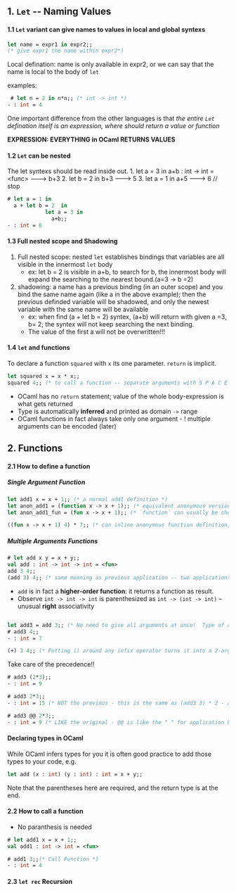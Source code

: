 ## 1. `Let` -- Naming Values
#### 1.1 `Let` variant can give names to values in **local** and **global** syntexs

``` ocaml
let name = expr1 in expr2;;
(* give expr1 the name within expr2*)
```
Local defination: name is only available in expr2, or we can say that the name is local to the body of `let`

examples:
```ocaml
 # let n = 2 in n*n;; (* int -> int *)
- : int = 4
```
One important difference from the other languages is that *the entire `Let` defination itself is an expression, where should return a value or function*

**EXPRESSION: EVERYTHING in OCaml RETURNS VALUES**

#### 1.2 `Let` can be nested
The let syntexs should be read inside out.
	1.  let a = 3 in a+b : int -> int = \<func\> ---> b+3
	2. let b = 2 in b+3 ---> 5
	3. let a = 1 in a+5 ---> 6 // stop
```ocaml
# let a = 1 in
  a + let b = 2  in
		    let a = 3 in
		      a+b;;
- : int = 6
```

#### 1.3 Full nested scope and Shadowing
1. Full nested scope: nested `let` establishes bindings that variables are all visible in the innermost `let` body
	- ex: let b = 2 is visible in a+b, to search for b, the innermost body will expand the searching to the nearest bound.(a=3 -> b =2)
2. shadowing: a name has a previous binding (in an outer scope) and you bind the same name again (like a in the above example); then the previous definded variable will be shadowed, and only the newest variable with the same name will be available
	- ex: when find (a + let b = 2) syntex, (a+b) will return with given a =3, b= 2; the syntex will not keep searching the next binding.
	- The value of the first a will not be overwritten!!!


#### 1.4 `let` and functions
To declare a function `squared` with `x` its one parameter. `return` is implicit.

``` OCaml
let squared x = x * x;; 
squared 4;; (* to call a function -- separate arguments with S P A C E S *)
```

-   OCaml has no `return` statement; value of the whole body-expression is what gets returned
-   Type is automatically **inferred** and printed as domain `->` range
-   OCaml functions in fact always take only one argument - ! multiple arguments can be encoded (later)

## 2. Functions
#### 2.1 How to define a function
##### Single Argument Function
``` ocaml
let add1 x = x + 1;; (* a normal add1 definition *)
let anon_add1 = (function x -> x + 1);; (* equivalent anonymous version; "x" is argument here *)
let anon_add1_fun = (fun x -> x + 1);; (* `function` can usually be shortened to `fun` *)

((fun x -> x + 1) 4) * 7;; (* can inline anonymous function definition; makes no sense here but will later *)

```
##### Multiple Arguments Functions
``` ocaml
# let add x y = x + y;;
val add : int -> int -> int = <fun>
add 3 4;;
(add 3) 4;; (* same meaning as previous application -- two applications, " " associates LEFT *)
```
- `add` is in fact a **higher-order function**: it returns a function as result.
- Observe `int -> int -> int` is parenthesized as `int -> (int -> int)` – unusual **right** associativity

``` ocaml

let add3 = add 3;; (* No need to give all arguments at once!  Type of add is int -> (int -> int) - "CURRIED" *)
# add3 4;;
- : int = 7

(+) 3 4;; (* Putting () around any infix operator turns it into a 2-argument function: `(+)` is same as our `add` above *)

```
Take care of the precedence!!

```ocaml
# add3 (2*3);;
- : int = 9

# add3 2*3;;
- : int = 15 (* NOT the previous - this is the same as (add3 3) * 2 - application binds tighter than `*` *)

# add3 @@ 2*3;;
- : int = 9 (* LIKE the original - @@ is like the " " for application but binds LOOSER than other ops *)
```
#### Declaring types in OCaml

While OCaml infers types for you it is often good practice to add those types to your code, e.g.

``` ocaml
let add (x : int) (y : int) : int = x + y;;
```

Note that the parentheses here are required, and the return type is at the end.
#### 2.2 How to call a function
- No paranthesis is needed
``` ocaml
# let add1 x = x + 1;;
val add1 : int -> int = <fun>

# add1 3;;(* Call Function *)
- : int = 4
```

#### 2.3 `let rec` Recursion
